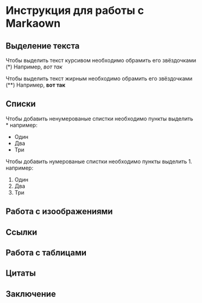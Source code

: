 # Инструкция для работы с Markaown

## Выделение текста

Чтобы выделить текст курсивом необходимо обрамить его звёздочками (*)
Например, *вот так*

Чтобы выделить текст жирным необходимо обрамить его звёздочками (**)
Например, **вот так**

## Списки

Чтобы добавить ненумерованые спистки необходимо пункты выделить * например: 
* Один
* Два
* Три

Чтобы добавить нумерованые спистки необходимо пункты выделить 1. например: 

1. Один
2. Два
3. Три

## Работа с изоображениями

## Ссылки

## Работа с таблицами

## Цитаты

## Заключение